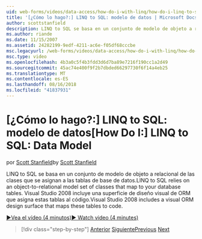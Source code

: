 ```yaml
---
uid: web-forms/videos/data-access/how-do-i-with-linq/how-do-i-linq-to-sql-data-model
title: '[¿Cómo lo hago?:] LINQ to SQL: modelo de datos | Microsoft Docs'
author: scottstanfield
description: LINQ to SQL se basa en un conjunto de modelo de objeto a relacional de las clases que se asignan a las tablas de base de datos. Visual Studio 2008 incluye una superficie de diseño visual de ORM...
ms.author: riande
ms.date: 11/15/2007
ms.assetid: 24282199-9edf-4211-ac6e-f05df68cccbe
msc.legacyurl: /web-forms/videos/data-access/how-do-i-with-linq/how-do-i-linq-to-sql-data-model
msc.type: video
ms.openlocfilehash: 4b3a0c5f4b3fdd3d6d7ba89e7216f190cc1a2d49
ms.sourcegitcommit: 45ac74e400f9f2b7dbded66297730f6f14a4eb25
ms.translationtype: MT
ms.contentlocale: es-ES
ms.lasthandoff: 08/16/2018
ms.locfileid: "41837931"
---
```

<a name="how-do-i-linq-to-sql-data-model"></a><span data-ttu-id="1bc51-104">[¿Cómo lo hago?:] LINQ to SQL: modelo de datos</span><span class="sxs-lookup"><span data-stu-id="1bc51-104">[How Do I:] LINQ to SQL: Data Model</span></span>
====================
<span data-ttu-id="1bc51-105">por [Scott Stanfield](https://github.com/scottstanfield)</span><span class="sxs-lookup"><span data-stu-id="1bc51-105">by [Scott Stanfield](https://github.com/scottstanfield)</span></span>

<span data-ttu-id="1bc51-106">LINQ to SQL se basa en un conjunto de modelo de objeto a relacional de las clases que se asignan a las tablas de base de datos.</span><span class="sxs-lookup"><span data-stu-id="1bc51-106">LINQ to SQL relies on an object-to-relational model set of classes that map to your database tables.</span></span> <span data-ttu-id="1bc51-107">Visual Studio 2008 incluye una superficie de diseño visual de ORM que asigna estas tablas al código.</span><span class="sxs-lookup"><span data-stu-id="1bc51-107">Visual Studio 2008 includes a visual ORM design surface that maps these tables to code.</span></span>

[<span data-ttu-id="1bc51-108">&#9654;Vea el vídeo (4 minutos)</span><span class="sxs-lookup"><span data-stu-id="1bc51-108">&#9654; Watch video (4 minutes)</span></span>](https://channel9.msdn.com/Blogs/ASP-NET-Site-Videos/how-do-i-linq-to-sql-data-model)

> [!div class="step-by-step"]
> <span data-ttu-id="1bc51-109">[Anterior](how-do-i-linq-to-sql-overview.md)
> [Siguiente](how-do-i-linq-to-sql-querying-the-database.md)</span><span class="sxs-lookup"><span data-stu-id="1bc51-109">[Previous](how-do-i-linq-to-sql-overview.md)
[Next](how-do-i-linq-to-sql-querying-the-database.md)</span></span>
